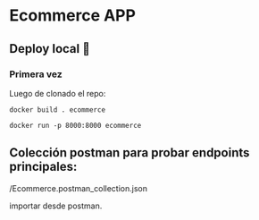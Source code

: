 # Ecommerce APP

## Deploy local 🚀

### Primera vez

Luego de clonado el repo:


```
docker build . ecommerce
```

```
docker run -p 8000:8000 ecommerce
```

## Colección postman para probar endpoints principales:

/Ecommerce.postman_collection.json

importar desde postman.
